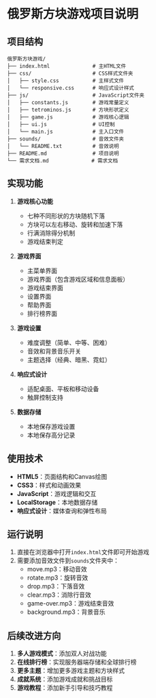 # 俄罗斯方块游戏项目说明

## 项目结构

```
俄罗斯方块游戏/
├── index.html              # 主HTML文件
├── css/                    # CSS样式文件夹
│   ├── style.css           # 主样式文件
│   └── responsive.css      # 响应式设计样式
├── js/                     # JavaScript文件夹
│   ├── constants.js        # 游戏常量定义
│   ├── tetrominos.js       # 方块形状定义
│   ├── game.js             # 游戏核心逻辑
│   ├── ui.js               # UI控制
│   └── main.js             # 主入口文件
├── sounds/                 # 音效文件夹
│   └── README.txt          # 音效说明
├── README.md               # 项目说明
└── 需求文档.md              # 需求文档
```

## 实现功能

1. **游戏核心功能**
   - 七种不同形状的方块随机下落
   - 方块可以左右移动、旋转和加速下落
   - 行满消除得分机制
   - 游戏结束判定

2. **游戏界面**
   - 主菜单界面
   - 游戏界面（包含游戏区域和信息面板）
   - 游戏结束界面
   - 设置界面
   - 帮助界面
   - 排行榜界面

3. **游戏设置**
   - 难度调整（简单、中等、困难）
   - 音效和背景音乐开关
   - 主题选择（经典、暗黑、霓虹）

4. **响应式设计**
   - 适配桌面、平板和移动设备
   - 触屏控制支持

5. **数据存储**
   - 本地保存游戏设置
   - 本地保存高分记录

## 使用技术

- **HTML5**：页面结构和Canvas绘图
- **CSS3**：样式和动画效果
- **JavaScript**：游戏逻辑和交互
- **LocalStorage**：本地数据存储
- **响应式设计**：媒体查询和弹性布局

## 运行说明

1. 直接在浏览器中打开`index.html`文件即可开始游戏
2. 需要添加音效文件到`sounds`文件夹中：
   - move.mp3：移动音效
   - rotate.mp3：旋转音效
   - drop.mp3：下落音效
   - clear.mp3：消除行音效
   - game-over.mp3：游戏结束音效
   - background.mp3：背景音乐

## 后续改进方向

1. **多人游戏模式**：添加双人对战功能
2. **在线排行榜**：实现服务器端存储和全球排行榜
3. **更多主题**：增加更多游戏主题和方块样式
4. **成就系统**：添加游戏成就和挑战目标
5. **游戏教程**：添加新手引导和技巧教程 